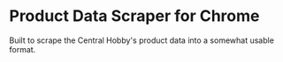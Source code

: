 # Product Data Scraper for Chrome
Built to scrape the Central Hobby's product data into a somewhat usable format.

